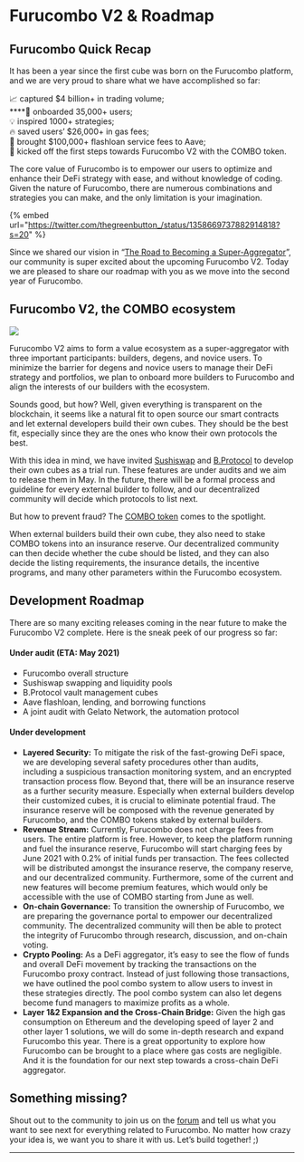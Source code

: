 # Furucombo V2 & Roadmap

## **Furucombo Quick Recap**

It has been a year since the first cube was born on the Furucombo platform, and we are very proud to share what we have accomplished so far:

📈 captured $4 billion+ in trading volume;\
****👤 onboarded 35,000+ users;\
💡 inspired 1000+ strategies;\
🔥 saved users’ $26,000+ in gas fees; \
🥇 brought $100,000+ flashloan service fees to Aave;\
💜 kicked off the first steps towards Furucombo V2 with the COMBO token.

The core value of Furucombo is to empower our users to optimize and enhance their DeFi strategy with ease, and without knowledge of coding. Given the nature of Furucombo, there are numerous combinations and strategies you can make, and the only limitation is your imagination.&#x20;

{% embed url="https://twitter.com/thegreenbutton_/status/1358669737882914818?s=20" %}

Since we shared our vision in “[The Road to Becoming a Super-Aggregator](https://medium.com/furucombo/the-road-to-becoming-a-super-aggregator-cbd2566a1990)”, our community is super excited about the upcoming Furucombo V2. Today we are pleased to share our roadmap with you as we move into the second year of Furucombo.&#x20;

## **Furucombo V2, the COMBO ecosystem**

![](https://lh6.googleusercontent.com/P98iLN86cqmt5WTT8xiJqbFgk5AAePEop6DYSx8ugWARswpLE4zMTGc9aet-V\_huzdqyWkJRI4-h9habxoVg0h39u2PRWDivlppzItUc2DnvkFi70veuu8CpFKAiwhksSVHHNG7r)

Furucombo V2 aims to form a value ecosystem as a super-aggregator with three important participants: builders, degens, and novice users. To minimize the barrier for degens and novice users to manage their DeFi strategy and portfolios, we plan to onboard more builders to Furucombo and align the interests of our builders with the ecosystem.

Sounds good, but how? Well, given everything is transparent on the blockchain, it seems like a natural fit to open source our smart contracts and let external developers build their own cubes. They should be the best fit, especially since they are the ones who know their own protocols the best.

With this idea in mind, we have invited [Sushiswap](https://twitter.com/SushiSwap) and [B.Protocol](https://twitter.com/bprotocoleth) to develop their own cubes as a trial run. These features are under audits and we aim to release them in May. In the future, there will be a formal process and guideline for every external builder to follow, and our decentralized community will decide which protocols to list next.

But how to prevent fraud? The [COMBO token](https://medium.com/furucombo/introducing-combo-token-99f34eb05295) comes to the spotlight.

When external builders build their own cube, they also need to stake COMBO tokens into an insurance reserve. Our decentralized community can then decide whether the cube should be listed, and they can also decide the listing requirements, the insurance details, the incentive programs, and many other parameters within the Furucombo ecosystem.

## **Development Roadmap**

There are so many exciting releases coming in the near future to make the Furucombo V2 complete. Here is the sneak peek of our progress so far:

#### **Under audit (ETA: May 2021)**

* Furucombo overall structure
* Sushiswap swapping and liquidity pools
* B.Protocol vault management cubes
* Aave flashloan, lending, and borrowing functions
* A joint audit with Gelato Network, the automation protocol

#### **Under development**

* **Layered Security:** To mitigate the risk of the fast-growing DeFi space, we are developing several safety procedures other than audits, including a suspicious transaction monitoring system, and an encrypted transaction process flow. Beyond that, there will be an insurance reserve as a further security measure. Especially when external builders develop their customized cubes, it is crucial to eliminate potential fraud. The insurance reserve will be composed with the revenue generated by Furucombo, and the COMBO tokens staked by external builders.
* **Revenue Stream:** Currently, Furucombo does not charge fees from users. The entire platform is free. However, to keep the platform running and fuel the insurance reserve, Furucombo will start charging fees by June 2021 with 0.2% of initial funds per transaction. The fees collected will be distributed amongst the insurance reserve, the company reserve, and our decentralized community. Furthermore, some of the current and new features will become premium features, which would only be accessible with the use of COMBO starting from June as well.
* **On-chain Governance:** To transition the ownership of Furucombo, we are preparing the governance portal to empower our decentralized community. The decentralized community will then be able to protect the integrity of Furucombo through research, discussion, and on-chain voting.
* **Crypto Pooling:** As a DeFi aggregator, it’s easy to see the flow of funds and overall DeFi movement by tracking the transactions on the Furucombo proxy contract. Instead of just following those transactions, we have outlined the pool combo system to allow users to invest in these strategies directly. The pool combo system can also let degens become fund managers to maximize profits as a whole.
* **Layer 1&2 Expansion and the Cross-Chain Bridge:** Given the high gas consumption on Ethereum and the developing speed of layer 2 and other layer 1 solutions, we will do some in-depth research and expand Furucombo this year. There is a great opportunity to explore how Furucombo can be brought to a place where gas costs are negligible. And it is the foundation for our next step towards a cross-chain DeFi aggregator.

## **Something missing?** <a href="#20c2" id="20c2"></a>

Shout out to the community to join us on the [forum](https://forum.furucombo.app/) and tell us what you want to see next for everything related to Furucombo. No matter how crazy your idea is, we want you to share it with us. Let’s build together! ;)

****
